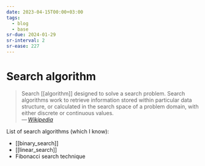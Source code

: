 ```yaml
---
date: 2023-04-15T00:00+03:00
tags:
  - blog
  - base
sr-due: 2024-01-29
sr-interval: 2
sr-ease: 227
---
```


# Search algorithm

> Search [[algorithm]] designed to solve a search problem. Search algorithms
> work to retrieve information stored within particular data structure, or
> calculated in the search space of a problem domain, with either discrete or
> continuous values.\
> — <cite>[Wikipedia](https://en.wikipedia.org/wiki/Search_algorithm)</cite>

List of search algorithms (which I know):

- [[binary_search]]
- [[linear_search]]
- Fibonacci search technique
